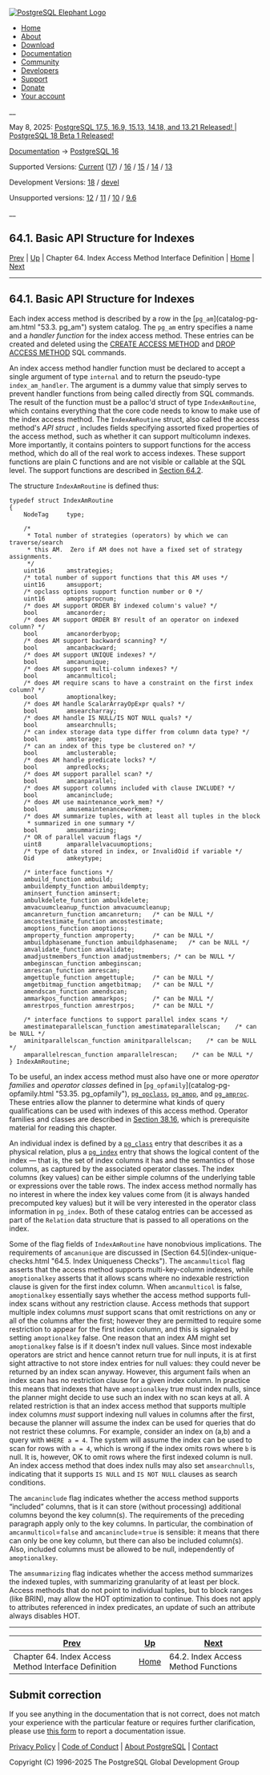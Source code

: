 [ ![PostgreSQL Elephant Logo](/media/img/about/press/elephant.png) ](/)

  * [Home](/ "Home")
  * [About](/about/ "About")
  * [Download](/download/ "Download")
  * [Documentation](/docs/ "Documentation")
  * [Community](/community/ "Community")
  * [Developers](/developer/ "Developers")
  * [Support](/support/ "Support")
  * [Donate](/about/donate/ "Donate")
  * [Your account](/account/ "Your account")

__

May 8, 2025: [ PostgreSQL 17.5, 16.9, 15.13, 14.18, and 13.21 Released! ](/about/news/postgresql-175-169-1513-1418-and-1321-released-3072/) | [ PostgreSQL 18 Beta 1 Released! ](/about/news/postgresql-18-beta-1-released-3070/)

[Documentation](/docs/ "Documentation") -> [PostgreSQL
16](/docs/16/index.html)

Supported Versions: [Current](/docs/current/index-api.html "PostgreSQL 17 -
64.1. Basic API Structure for Indexes") ([17](/docs/17/index-api.html
"PostgreSQL 17 - 64.1. Basic API Structure for Indexes")) /
[16](/docs/16/index-api.html "PostgreSQL 16 - 64.1. Basic API Structure for
Indexes") / [15](/docs/15/index-api.html "PostgreSQL 15 - 64.1. Basic API
Structure for Indexes") / [14](/docs/14/index-api.html "PostgreSQL 14 -
64.1. Basic API Structure for Indexes") / [13](/docs/13/index-api.html
"PostgreSQL 13 - 64.1. Basic API Structure for Indexes")

Development Versions: [18](/docs/18/index-api.html "PostgreSQL 18 -
64.1. Basic API Structure for Indexes") / [devel](/docs/devel/index-api.html
"PostgreSQL devel - 64.1. Basic API Structure for Indexes")

Unsupported versions: [12](/docs/12/index-api.html "PostgreSQL 12 -
64.1. Basic API Structure for Indexes") / [11](/docs/11/index-api.html
"PostgreSQL 11 - 64.1. Basic API Structure for Indexes") /
[10](/docs/10/index-api.html "PostgreSQL 10 - 64.1. Basic API Structure for
Indexes") / [9.6](/docs/9.6/index-api.html "PostgreSQL 9.6 - 64.1. Basic API
Structure for Indexes")

__

64.1. Basic API Structure for Indexes  
---  
[Prev](indexam.html "Chapter 64. Index Access Method Interface Definition")  | [Up](indexam.html "Chapter 64. Index Access Method Interface Definition") | Chapter 64. Index Access Method Interface Definition | [Home](index.html "PostgreSQL 16.9 Documentation") |  [Next](index-functions.html "64.2. Index Access Method Functions")  
  
* * *

## 64.1. Basic API Structure for Indexes #

Each index access method is described by a row in the [`pg_am`](catalog-pg-
am.html "53.3. pg_am") system catalog. The `pg_am` entry specifies a name and
a _handler function_ for the index access method. These entries can be created
and deleted using the [CREATE ACCESS METHOD](sql-create-access-method.html
"CREATE ACCESS METHOD") and [DROP ACCESS METHOD](sql-drop-access-method.html
"DROP ACCESS METHOD") SQL commands.

An index access method handler function must be declared to accept a single
argument of type `internal` and to return the pseudo-type `index_am_handler`.
The argument is a dummy value that simply serves to prevent handler functions
from being called directly from SQL commands. The result of the function must
be a palloc'd struct of type `IndexAmRoutine`, which contains everything that
the core code needs to know to make use of the index access method. The
`IndexAmRoutine` struct, also called the access method's _API struct_ ,
includes fields specifying assorted fixed properties of the access method,
such as whether it can support multicolumn indexes. More importantly, it
contains pointers to support functions for the access method, which do all of
the real work to access indexes. These support functions are plain C functions
and are not visible or callable at the SQL level. The support functions are
described in [Section 64.2](index-functions.html "64.2. Index Access Method
Functions").

The structure `IndexAmRoutine` is defined thus:

    
    
    typedef struct IndexAmRoutine
    {
        NodeTag     type;
    
        /*
         * Total number of strategies (operators) by which we can traverse/search
         * this AM.  Zero if AM does not have a fixed set of strategy assignments.
         */
        uint16      amstrategies;
        /* total number of support functions that this AM uses */
        uint16      amsupport;
        /* opclass options support function number or 0 */
        uint16      amoptsprocnum;
        /* does AM support ORDER BY indexed column's value? */
        bool        amcanorder;
        /* does AM support ORDER BY result of an operator on indexed column? */
        bool        amcanorderbyop;
        /* does AM support backward scanning? */
        bool        amcanbackward;
        /* does AM support UNIQUE indexes? */
        bool        amcanunique;
        /* does AM support multi-column indexes? */
        bool        amcanmulticol;
        /* does AM require scans to have a constraint on the first index column? */
        bool        amoptionalkey;
        /* does AM handle ScalarArrayOpExpr quals? */
        bool        amsearcharray;
        /* does AM handle IS NULL/IS NOT NULL quals? */
        bool        amsearchnulls;
        /* can index storage data type differ from column data type? */
        bool        amstorage;
        /* can an index of this type be clustered on? */
        bool        amclusterable;
        /* does AM handle predicate locks? */
        bool        ampredlocks;
        /* does AM support parallel scan? */
        bool        amcanparallel;
        /* does AM support columns included with clause INCLUDE? */
        bool        amcaninclude;
        /* does AM use maintenance_work_mem? */
        bool        amusemaintenanceworkmem;
        /* does AM summarize tuples, with at least all tuples in the block
         * summarized in one summary */
        bool        amsummarizing;
        /* OR of parallel vacuum flags */
        uint8       amparallelvacuumoptions;
        /* type of data stored in index, or InvalidOid if variable */
        Oid         amkeytype;
    
        /* interface functions */
        ambuild_function ambuild;
        ambuildempty_function ambuildempty;
        aminsert_function aminsert;
        ambulkdelete_function ambulkdelete;
        amvacuumcleanup_function amvacuumcleanup;
        amcanreturn_function amcanreturn;   /* can be NULL */
        amcostestimate_function amcostestimate;
        amoptions_function amoptions;
        amproperty_function amproperty;     /* can be NULL */
        ambuildphasename_function ambuildphasename;   /* can be NULL */
        amvalidate_function amvalidate;
        amadjustmembers_function amadjustmembers; /* can be NULL */
        ambeginscan_function ambeginscan;
        amrescan_function amrescan;
        amgettuple_function amgettuple;     /* can be NULL */
        amgetbitmap_function amgetbitmap;   /* can be NULL */
        amendscan_function amendscan;
        ammarkpos_function ammarkpos;       /* can be NULL */
        amrestrpos_function amrestrpos;     /* can be NULL */
    
        /* interface functions to support parallel index scans */
        amestimateparallelscan_function amestimateparallelscan;    /* can be NULL */
        aminitparallelscan_function aminitparallelscan;    /* can be NULL */
        amparallelrescan_function amparallelrescan;    /* can be NULL */
    } IndexAmRoutine;
    

To be useful, an index access method must also have one or more _operator
families_ and _operator classes_ defined in [`pg_opfamily`](catalog-pg-
opfamily.html "53.35. pg_opfamily"), [`pg_opclass`](catalog-pg-opclass.html
"53.33. pg_opclass"), [`pg_amop`](catalog-pg-amop.html "53.4. pg_amop"), and
[`pg_amproc`](catalog-pg-amproc.html "53.5. pg_amproc"). These entries allow
the planner to determine what kinds of query qualifications can be used with
indexes of this access method. Operator families and classes are described in
[Section 38.16](xindex.html "38.16. Interfacing Extensions to Indexes"), which
is prerequisite material for reading this chapter.

An individual index is defined by a [`pg_class`](catalog-pg-class.html
"53.11. pg_class") entry that describes it as a physical relation, plus a
[`pg_index`](catalog-pg-index.html "53.26. pg_index") entry that shows the
logical content of the index — that is, the set of index columns it has and
the semantics of those columns, as captured by the associated operator
classes. The index columns (key values) can be either simple columns of the
underlying table or expressions over the table rows. The index access method
normally has no interest in where the index key values come from (it is always
handed precomputed key values) but it will be very interested in the operator
class information in `pg_index`. Both of these catalog entries can be accessed
as part of the `Relation` data structure that is passed to all operations on
the index.

Some of the flag fields of `IndexAmRoutine` have nonobvious implications. The
requirements of `amcanunique` are discussed in [Section 64.5](index-unique-
checks.html "64.5. Index Uniqueness Checks"). The `amcanmulticol` flag asserts
that the access method supports multi-key-column indexes, while
`amoptionalkey` asserts that it allows scans where no indexable restriction
clause is given for the first index column. When `amcanmulticol` is false,
`amoptionalkey` essentially says whether the access method supports full-index
scans without any restriction clause. Access methods that support multiple
index columns _must_ support scans that omit restrictions on any or all of the
columns after the first; however they are permitted to require some
restriction to appear for the first index column, and this is signaled by
setting `amoptionalkey` false. One reason that an index AM might set
`amoptionalkey` false is if it doesn't index null values. Since most indexable
operators are strict and hence cannot return true for null inputs, it is at
first sight attractive to not store index entries for null values: they could
never be returned by an index scan anyway. However, this argument fails when
an index scan has no restriction clause for a given index column. In practice
this means that indexes that have `amoptionalkey` true must index nulls, since
the planner might decide to use such an index with no scan keys at all. A
related restriction is that an index access method that supports multiple
index columns _must_ support indexing null values in columns after the first,
because the planner will assume the index can be used for queries that do not
restrict these columns. For example, consider an index on (a,b) and a query
with `WHERE a = 4`. The system will assume the index can be used to scan for
rows with `a = 4`, which is wrong if the index omits rows where `b` is null.
It is, however, OK to omit rows where the first indexed column is null. An
index access method that does index nulls may also set `amsearchnulls`,
indicating that it supports `IS NULL` and `IS NOT NULL` clauses as search
conditions.

The `amcaninclude` flag indicates whether the access method supports
“included” columns, that is it can store (without processing) additional
columns beyond the key column(s). The requirements of the preceding paragraph
apply only to the key columns. In particular, the combination of
`amcanmulticol`=`false` and `amcaninclude`=`true` is sensible: it means that
there can only be one key column, but there can also be included column(s).
Also, included columns must be allowed to be null, independently of
`amoptionalkey`.

The `amsummarizing` flag indicates whether the access method summarizes the
indexed tuples, with summarizing granularity of at least per block. Access
methods that do not point to individual tuples, but to block ranges (like
BRIN), may allow the HOT optimization to continue. This does not apply to
attributes referenced in index predicates, an update of such an attribute
always disables HOT.

* * *

[Prev](indexam.html "Chapter 64. Index Access Method Interface Definition")  | [Up](indexam.html "Chapter 64. Index Access Method Interface Definition") |  [Next](index-functions.html "64.2. Index Access Method Functions")  
---|---|---  
Chapter 64. Index Access Method Interface Definition  | [Home](index.html "PostgreSQL 16.9 Documentation") |  64.2. Index Access Method Functions  
  
## Submit correction

If you see anything in the documentation that is not correct, does not match
your experience with the particular feature or requires further clarification,
please use [this form](/account/comments/new/16/index-api.html/) to report a
documentation issue.

[Privacy Policy](/about/privacypolicy) | [Code of Conduct](/about/policies/coc/) | [About PostgreSQL](/about/) | [Contact](/about/contact/)  

Copyright (C) 1996-2025 The PostgreSQL Global Development Group

